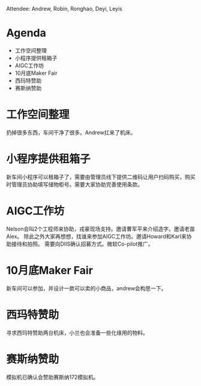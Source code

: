 Attendee: Andrew, Robin, Ronghao, Deyi, Leyis

# Agenda

- 工作空间整理
- 小程序提供租箱子
- AIGC工作坊
- 10月底Maker Fair
- 西玛特赞助
- 赛斯纳赞助

# 工作空间整理
扔掉很多东西，车间干净了很多。Andrew扛来了机床。


# 小程序提供租箱子
新车间小程序可以租箱子了，需要由管理员线下提供二维码让用户扫码购买，购买时管理员协助填写储物柜号。需要大家协助完善使用条款。


# AIGC工作坊
Nelson会叫2个工程师来协助，戎豪现场支持。邀请曹军平来介绍造字。邀请老苗Alex。
除此之外大家再想想，找谁来参加AIGC工作坊。邀请Howard和Karl来协助接待和拍照。
需要向DIIS确认招募方式。微软Co-pilot推广。

# 10月底Maker Fair
新车间可以参加，并设计一款可以卖的小商品，andrew会构思一下。

# 西玛特赞助
寻求西玛特赞助两台机床，小兰也会准备一些化缘用的物料。

# 赛斯纳赞助
模拟机已确认会赞助赛斯纳172模拟机。